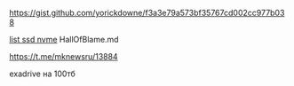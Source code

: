 https://gist.github.com/yorickdowne/f3a3e79a573bf35767cd002cc977b038

[list ssd nvme](HallOfBlame.md) HallOfBlame.md

https://t.me/mknewsru/13884

exadrive на 100тб

